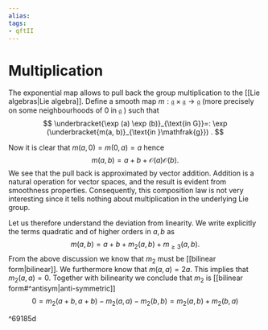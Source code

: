 ```yaml
---
alias:
tags:
- qftII
---
```

# Multiplication
The exponential map allows to pull back the group multiplication to the [[Lie algebras|Lie algebra]]. Define a smooth map $m: \mathfrak{g} \times \mathfrak{g} \rightarrow \mathfrak{g}$ (more precisely on some neighbourhoods of 0 in $\mathfrak{g}$ ) such that
$$
\underbracket{\exp (a) \exp (b)}_{\text{in G}}=: \exp (\underbracket{m(a, b)}_{\text{in }\mathfrak{g}}) .
$$

Now it is clear that $m(a, 0)=m(0, a)=a$ hence
$$
m(a, b)=a+b+\mathcal{O}(a) \mathcal{O}(b) .
$$
We see that the pull back is approximated by vector addition. Addition is a natural operation for vector spaces, and the result is evident from smoothness properties. Consequently, this composition law is not very interesting since it tells nothing about multiplication in the underlying Lie group.

Let us therefore understand the deviation from linearity. We write explicitly the terms quadratic and of higher orders in $a, b$ as
$$
m(a, b)=a+b+m_{2}(a, b)+m_{\geq 3}(a, b) .
$$
From the above discussion we know that $m_{2}$ must be [[bilinear form|bilinear]]. We furthermore know that $m(a, a)=2 a$. This implies that $m_{2}(a, a)=0$. Together with bilinearity we conclude that $m_{2}$ is [[bilinear form#^antisym|anti-symmetric]]
$$
0=m_{2}(a+b, a+b)-m_{2}(a, a)-m_{2}(b, b)=m_{2}(a, b)+m_{2}(b, a)
$$

^69185d
